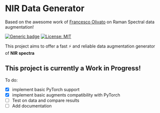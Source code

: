 # NIR Data Generator

Based on the awesome work of [Francesco Olivato](https://github.com/fmolivato/RamanDataGenerator) on Raman Spectral data augmentation!

[![Generic badge](https://img.shields.io/badge/python-v3.9-<COLOR>.svg)]() [![License: MIT](https://img.shields.io/badge/License-MIT-yellow.svg)](https://opensource.org/licenses/MIT)

This project aims to offer a fast :zap: and reliable data augmentation generator of **NIR spectra**

## This project is currently a Work in Progress!

To do:

- [x] implement basic PyTorch support
- [x] implement basic augments compatibility with PyTorch
- [ ] Test on data and compare results
- [ ] Add documentation

